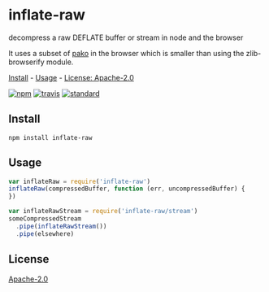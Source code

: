 # inflate-raw

decompress a raw DEFLATE buffer or stream in node and the browser

It uses a subset of [pako](https://npmjs.com/package/pako) in the browser which is smaller than using the zlib-browserify module.

[Install](#install) - [Usage](#usage) - [License: Apache-2.0](#license)

[![npm][npm-image]][npm-url]
[![travis][travis-image]][travis-url]
[![standard][standard-image]][standard-url]

[npm-image]: https://img.shields.io/npm/v/inflate-raw.svg?style=flat-square
[npm-url]: https://www.npmjs.com/package/inflate-raw
[travis-image]: https://img.shields.io/travis/goto-bus-stop/inflate-raw.svg?style=flat-square
[travis-url]: https://travis-ci.org/goto-bus-stop/inflate-raw
[standard-image]: https://img.shields.io/badge/code%20style-standard-brightgreen.svg?style=flat-square
[standard-url]: http://npm.im/standard

## Install

```
npm install inflate-raw
```

## Usage

```js
var inflateRaw = require('inflate-raw')
inflateRaw(compressedBuffer, function (err, uncompressedBuffer) {
})

var inflateRawStream = require('inflate-raw/stream')
someCompressedStream
  .pipe(inflateRawStream())
  .pipe(elsewhere)
```

## License

[Apache-2.0](LICENSE.md)
